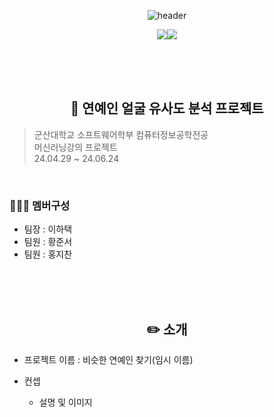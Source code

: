 <div align="center">
 
![header](https://capsule-render.vercel.app/api?type=wave&color=auto&height=300&section=header&text=연예인얼굴유사도%20)

 
<img src="https://img.shields.io/badge/Unity-000000?style=flat-square&logo=unity&logoColor=white"/><img src="https://img.shields.io/badge/C sharp-512BD4?style=flat-square&logo=csharp&logoColor=white"/>

</div>

<br>
<br>
<br>


<div align="center">
 
## 🎤 **연예인 얼굴 유사도 분석 프로젝트**
 
</div>

> 군산대학교 소프트웨어학부 컴퓨터정보공학전공<br>
> 머신러닝강의 프로젝트<br>
> 24.04.29 ~ 24.06.24

<br>

### 👨‍👨‍👦 **멤버구성**

- 팀장 : 이하택
- 팀원 : 황준서
- 팀원 : 홍지찬

<br>
<br>
<br>

<div align="center">
 
## ✏️ **소개**
 
</div>

- 프로젝트 이름 : 비슷한 연예인 찾기(임시 이름)

- 컨셉
  - 설명 및 이미지

</div>

<br>
<br>
<br>
